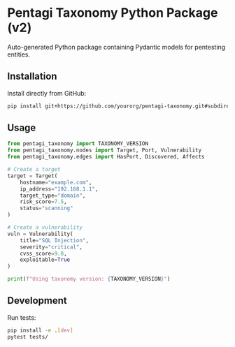 # Pentagi Taxonomy Python Package (v2)

Auto-generated Python package containing Pydantic models for pentesting entities.

## Installation

Install directly from GitHub:

```bash
pip install git+https://github.com/yourorg/pentagi-taxonomy.git#subdirectory=v2/python
```

## Usage

```python
from pentagi_taxonomy import TAXONOMY_VERSION
from pentagi_taxonomy.nodes import Target, Port, Vulnerability
from pentagi_taxonomy.edges import HasPort, Discovered, Affects

# Create a target
target = Target(
    hostname="example.com",
    ip_address="192.168.1.1",
    target_type="domain",
    risk_score=7.5,
    status="scanning"
)

# Create a vulnerability
vuln = Vulnerability(
    title="SQL Injection",
    severity="critical",
    cvss_score=9.8,
    exploitable=True
)

print(f"Using taxonomy version: {TAXONOMY_VERSION}")
```

## Development

Run tests:

```bash
pip install -e .[dev]
pytest tests/
```

